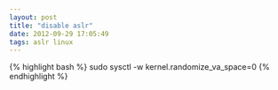 ```yaml
---
layout: post
title: "disable aslr"
date: 2012-09-29 17:05:49
tags: aslr linux
---
```


<p>
{% highlight bash %}
sudo sysctl -w kernel.randomize_va_space=0
{% endhighlight %}
</p>
